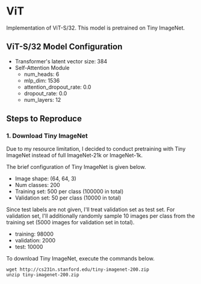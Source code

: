 # ViT

Implementation of ViT-S/32. This model is pretrained on Tiny ImageNet.

## ViT-S/32 Model Configuration
- Transformer's latent vector size: 384
- Self-Attention Module
  - num_heads: 6
  - mlp_dim: 1536
  - attention_dropout_rate: 0.0
  - dropout_rate: 0.0
  - num_layers: 12

## Steps to Reproduce

### 1. Download Tiny ImageNet

Due to my resource limitation, I decided to conduct pretraining with Tiny ImageNet instead of full ImageNet-21k or ImageNet-1k.

The brief configuration of Tiny ImageNet is given below.
- Image shape: (64, 64, 3)
- Num classes: 200
- Training set: 500 per class (100000 in total)
- Validation set: 50 per class (10000 in total)

Since test labels are not given, I'll treat validation set as test set. 
For validation set, I'll additionally randomly sample 10 images per class from the training set (5000 images for validation set in total).
- training: 98000
- validation: 2000
- test: 10000

To download Tiny ImageNet, execute the commands below.
```
wget http://cs231n.stanford.edu/tiny-imagenet-200.zip
unzip tiny-imagenet-200.zip
```
